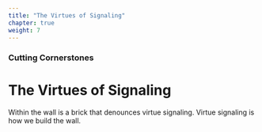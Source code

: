 ```yaml
---
title: "The Virtues of Signaling"
chapter: true
weight: 7
---
```

### Cutting Cornerstones
# The Virtues of Signaling

Within the wall is a brick that denounces virtue signaling. Virtue signaling is how we build the wall.
